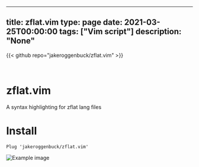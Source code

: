 
---
title: zflat.vim
type: page
date: 2021-03-25T00:00:00
tags: ["Vim script"]
description: "None"
---

{{< github repo="jakeroggenbuck/zflat.vim" >}}

<br>

# zflat.vim
A syntax highlighting for zflat lang files

# Install
```vim
Plug 'jakeroggenbuck/zflat.vim'
```

![Example image](https://github.com/JakeRoggenbuck/zflat.vim/blob/main/screenshot.png?raw=true)

